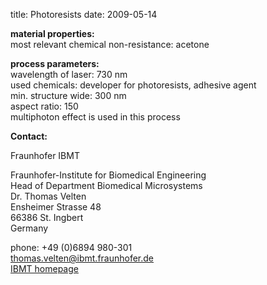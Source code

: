 title: Photoresists
date: 2009-05-14 

__material properties:__  	
most relevant chemical non-resistance:	acetone
	


__process parameters:__	  
wavelength of laser:	730 nm  
used chemicals:	developer for photoresists, adhesive agent  
min. structure wide:	300 nm  
aspect ratio:	150    
multiphoton effect is used  in this process
<!--break-->
__Contact:__

Fraunhofer IBMT  
 
Fraunhofer-Institute for Biomedical Engineering  
Head of Department Biomedical Microsystems  
Dr. Thomas Velten  
Ensheimer Strasse 48   
66386 St. Ingbert   
Germany  

phone: +49 (0)6894 980-301   
thomas.velten@ibmt.fraunhofer.de  
[IBMT homepage](http://www.ibmt.fraunhofer.de/fhg/ibmt_en/biomedical_engineering/biomedical_microsystems/microsensors_microfluidics/index.jsp)
